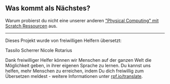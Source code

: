 ## Was kommt als Nächstes?

Warum probierst du nicht eine unserer anderen ["Physical Computing" mit Scratch Ressourcen](https://projects.raspberrypi.org/en/projects?software%5B%5D=scratch&hardware%5B%5D=electronic-components) aus.

***

Dieses Projekt wurde von freiwilligen Helfern übersetzt:

Tassilo Scherrer
Nicole Rotarius

Dank freiwilliger Helfer können wir Menschen auf der ganzen Welt die Möglichkeit geben, in ihrer eigenen Sprache zu lernen. Du kannst uns helfen, mehr Menschen zu erreichen, indem Du dich freiwillig zum Übersetzen meldest - weitere Informationen unter [rpf.io/translate](https://rpf.io/translate).